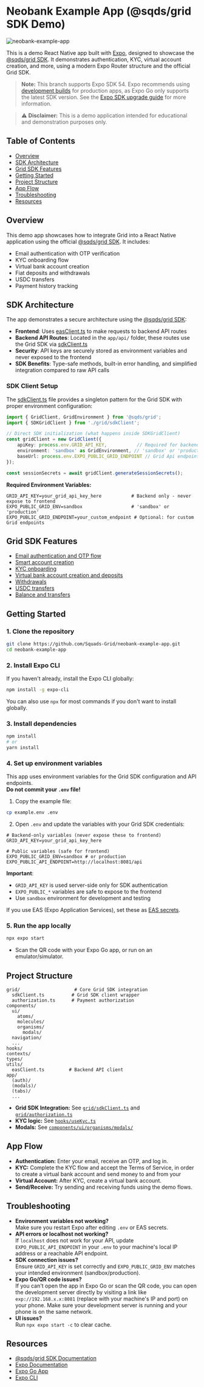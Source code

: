 # Neobank Example App (@sqds/grid SDK Demo)

![neobank-example-app](https://github.com/user-attachments/assets/f5c6e770-36e6-43dc-953e-dd16369d2ab6)


This is a demo React Native app built with [Expo](https://expo.dev/), designed to showcase the [@sqds/grid SDK](https://www.npmjs.com/package/@sqds/grid). It demonstrates authentication, KYC, virtual account creation, and more, using a modern Expo Router structure and the official Grid SDK.

> **Note:** This branch supports Expo SDK 54. Expo recommends using [development builds](https://docs.expo.dev/develop/development-builds/introduction/) for production apps, as Expo Go only supports the latest SDK version. See the [Expo SDK upgrade guide](https://docs.expo.dev/workflow/upgrading-expo-sdk-walkthrough/) for more information.

> ⚠️ **Disclaimer:** This is a demo application intended for educational and demonstration purposes only. 

## Table of Contents

- [Overview](#overview)
- [SDK Architecture](#sdk-architecture)
- [Grid SDK Features](#grid-sdk-features)
- [Getting Started](#getting-started)
- [Project Structure](#project-structure)
- [App Flow](#app-flow)
- [Troubleshooting](#troubleshooting)
- [Resources](#resources)

## Overview

This demo app showcases how to integrate Grid into a React Native application using the official [@sqds/grid SDK](https://www.npmjs.com/package/@sqds/grid). It includes:

- Email authentication with OTP verification
- KYC onboarding flow
- Virtual bank account creation
- Fiat deposits and withdrawals
- USDC transfers
- Payment history tracking

## SDK Architecture

The app demonstrates a secure architecture using the [@sqds/grid SDK](https://www.npmjs.com/package/@sqds/grid):

- **Frontend**: Uses [easClient.ts](utils/easClient.ts) to make requests to backend API routes
- **Backend API Routes**: Located in the `app/api/` folder, these routes use the Grid SDK via [sdkClient.ts](grid/sdkClient.ts)
- **Security**: API keys are securely stored as environment variables and never exposed to the frontend
- **SDK Benefits**: Type-safe methods, built-in error handling, and simplified integration compared to raw API calls

### SDK Client Setup

The [sdkClient.ts](grid/sdkClient.ts) file provides a singleton pattern for the Grid SDK with proper environment configuration:

```typescript
import { GridClient, GridEnvironment } from '@sqds/grid';
import { SDKGridClient } from './grid/sdkClient';

// Direct SDK initialization (what happens inside SDKGridClient)
const gridClient = new GridClient({
    apiKey: process.env.GRID_API_KEY,           // Required for backend operations
    environment: 'sandbox' as GridEnvironment, // 'sandbox' or 'production'
    baseUrl: process.env.EXPO_PUBLIC_GRID_ENDPOINT // Grid Api endpoint
});

const sessionSecrets = await gridClient.generateSessionSecrets();
```

**Required Environment Variables:**
```env
GRID_API_KEY=your_grid_api_key_here           # Backend only - never expose to frontend
EXPO_PUBLIC_GRID_ENV=sandbox                  # 'sandbox' or 'production'
EXPO_PUBLIC_GRID_ENDPOINT=your_custom_endpoint # Optional: for custom Grid endpoints
```

## Grid SDK Features

- [Email authentication and OTP flow](docs/authentication.md)
- [Smart account creation](docs/smart-account.md)
- [KYC onboarding](docs/kyc.md)
- [Virtual bank account creation and deposits](docs/deposit.md)
- [Withdrawals](docs/withdraw.md)
- [USDC transfers](docs/usdc-transfers.md)
- [Balance and transfers](docs/balance-and-transfers.md)

## Getting Started

### 1. **Clone the repository**

```sh
git clone https://github.com/Squads-Grid/neobank-example-app.git
cd neobank-example-app
```

### 2. **Install Expo CLI**

If you haven't already, install the Expo CLI globally:

```sh
npm install -g expo-cli
```

You can also use `npx` for most commands if you don't want to install globally.

### 3. **Install dependencies**

```sh
npm install
# or
yarn install
```

### 4. **Set up environment variables**

This app uses environment variables for the Grid SDK configuration and API endpoints.  
**Do not commit your `.env` file!**

1. Copy the example file:

```sh
cp example.env .env
```

2. Open `.env` and update the variables with your Grid SDK credentials:

```env
# Backend-only variables (never expose these to frontend)
GRID_API_KEY=your_grid_api_key_here

# Public variables (safe for frontend)
EXPO_PUBLIC_GRID_ENV=sandbox # or production
EXPO_PUBLIC_API_ENDPOINT=http://localhost:8081/api
```

**Important**: 
- `GRID_API_KEY` is used server-side only for SDK authentication
- `EXPO_PUBLIC_*` variables are safe to expose to the frontend
- Use `sandbox` environment for development and testing

If you use EAS (Expo Application Services), set these as [EAS secrets](https://docs.expo.dev/build-reference/variables/#using-secrets-in-environment-variables).

### 5. **Run the app locally**

```sh
npx expo start
```

- Scan the QR code with your Expo Go app, or run on an emulator/simulator.

## Project Structure

```
grid/                    # Core Grid SDK integration
  sdkClient.ts          # Grid SDK client wrapper
  authorization.ts      # Payment authorization
components/
  ui/
    atoms/
    molecules/
    organisms/
      modals/
  navigation/
  ...
hooks/
contexts/
types/
utils/
  easClient.ts         # Backend API client
app/
  (auth)/
  (modals)/
  (tabs)/
  ...
```

- **Grid SDK Integration:** See [`grid/sdkClient.ts`](grid/sdkClient.ts) and [`grid/authorization.ts`](grid/authorization.ts)
- **KYC logic:** See [`hooks/useKyc.ts`](hooks/useKyc.ts)
- **Modals:** See [`components/ui/organisms/modals/`](components/ui/organisms/modals/)

## App Flow

- **Authentication:** Enter your email, receive an OTP, and log in.
- **KYC:** Complete the KYC flow and accept the Terms of Service, in order to create a virtual bank account and send money to and from your 
- **Virtual Account:** After KYC, create a virtual bank account.
- **Send/Receive:** Try sending and receiving funds using the demo flows.

## Troubleshooting

- **Environment variables not working?**  
  Make sure you restart Expo after editing `.env` or EAS secrets.
- **API errors or localhost not working?**  
  If `localhost` does not work for your API, update `EXPO_PUBLIC_API_ENDPOINT` in your `.env` to your machine's local IP address or a reachable API endpoint.
- **SDK connection issues?**  
  Ensure `GRID_API_KEY` is set correctly and `EXPO_PUBLIC_GRID_ENV` matches your intended environment (sandbox/production).
- **Expo Go/QR code issues?**  
  If you can't open the app in Expo Go or scan the QR code, you can open the development server directly by visiting a link like `exp://192.168.x.x:8081` (replace with your machine's IP and port) on your phone. Make sure your development server is running and your phone is on the same network.
- **UI issues?**  
  Run `npx expo start -c` to clear cache.

## Resources

- [@sqds/grid SDK Documentation](https://www.npmjs.com/package/@sqds/grid)
- [Expo Documentation](https://docs.expo.dev/)
- [Expo Go App](https://expo.dev/client)
- [Expo CLI](https://docs.expo.dev/workflow/expo-cli/)


